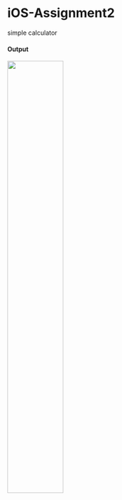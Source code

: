 # iOS-Assignment2
 simple calculator
#### Output
<img src="https://user-images.githubusercontent.com/9421616/232917915-03fe7b2f-2f0f-4405-be6d-8cb48bc792aa.png" width=50% height=50%>
